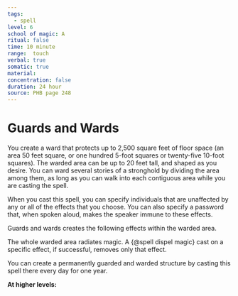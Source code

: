 ```yaml
---
tags:
  - spell
level: 6
school of magic: A
ritual: false
time: 10 minute
range:  touch
verbal: true
somatic: true
material: 
concentration: false
duration: 24 hour
source: PHB page 248
---
```

# Guards and Wards
You create a ward that protects up to 2,500 square feet of floor space (an area 50 feet square, or one hundred 5-foot squares or twenty-five 10-foot squares). The warded area can be up to 20 feet tall, and shaped as you desire. You can ward several stories of a stronghold by dividing the area among them, as long as you can walk into each contiguous area while you are casting the spell.

When you cast this spell, you can specify individuals that are unaffected by any or all of the effects that you choose. You can also specify a password that, when spoken aloud, makes the speaker immune to these effects.

Guards and wards creates the following effects within the warded area.









The whole warded area radiates magic. A {@spell dispel magic} cast on a specific effect, if successful, removes only that effect.

You can create a permanently guarded and warded structure by casting this spell there every day for one year.

**At higher levels:** 